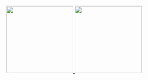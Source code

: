 <p align="center">
<a href="https://github.com/alxtrkhv">
  <img height="180px" src="https://github-readme-stats-eight-theta.vercel.app/api?username=alxtrkhv&theme=vue-dark&include_all_commits=true&count_private=true"/>
  <img height="180px" src="https://github-readme-stats-eight-theta.vercel.app/api/top-langs/?username=alxtrkhv&layout=compact&theme=vue-dark&hide=css,html&exclude_repo=dotfiles"/>
</a>
</p>
